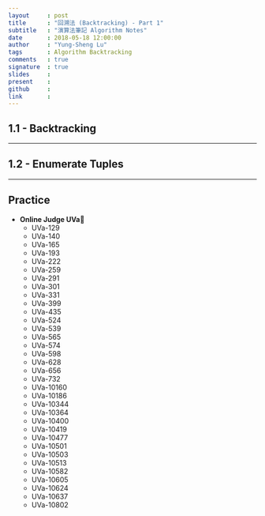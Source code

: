 ```yaml
---
layout     : post
title      : "回溯法 (Backtracking) - Part 1"
subtitle   : "演算法筆記 Algorithm Notes"
date       : 2018-05-18 12:00:00
author     : "Yung-Sheng Lu"
tags       : Algorithm Backtracking
comments   : true
signature  : true
slides     : 
present    :
github     : 
link       : 
---
```


## 1.1 - Backtracking

---
## 1.2 - Enumerate Tuples

---
## Practice

* **Online Judge UVa**
    * UVa-129
    * UVa-140
    * UVa-165
    * UVa-193
    * UVa-222
    * UVa-259
    * UVa-291
    * UVa-301
    * UVa-331
    * UVa-399
    * UVa-435
    * UVa-524
    * UVa-539
    * UVa-565
    * UVa-574
    * UVa-598
    * UVa-628
    * UVa-656
    * UVa-732
    * UVa-10160
    * UVa-10186
    * UVa-10344
    * UVa-10364
    * UVa-10400
    * UVa-10419
    * UVa-10477
    * UVa-10501
    * UVa-10503
    * UVa-10513
    * UVa-10582
    * UVa-10605
    * UVa-10624
    * UVa-10637
    * UVa-10802